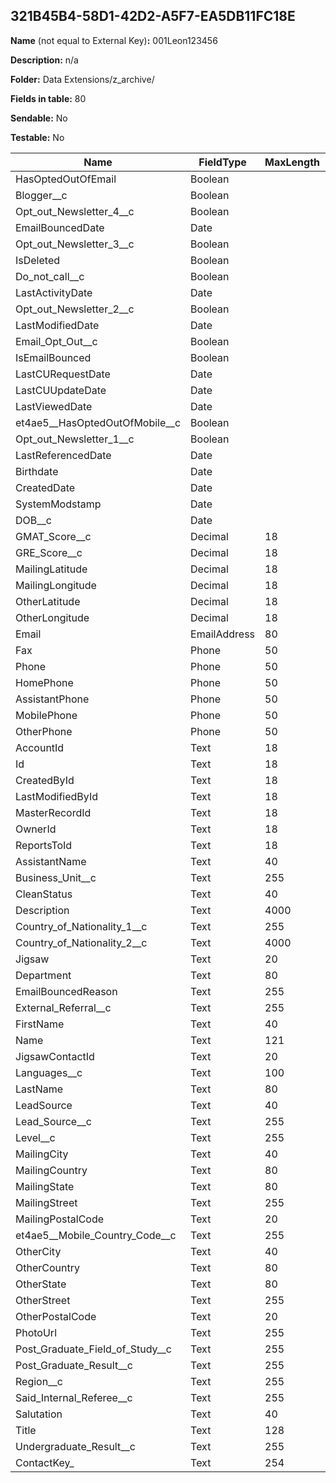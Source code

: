 ## 321B45B4-58D1-42D2-A5F7-EA5DB11FC18E

**Name** (not equal to External Key)**:** 001Leon123456

**Description:** n/a

**Folder:** Data Extensions/z_archive/

**Fields in table:** 80

**Sendable:** No

**Testable:** No

| Name | FieldType | MaxLength | IsPrimaryKey | IsNullable | DefaultValue |
| --- | --- | --- | --- | --- | --- |
| HasOptedOutOfEmail | Boolean |  | - | + |  |
| Blogger__c | Boolean |  | - | + |  |
| Opt_out_Newsletter_4__c | Boolean |  | - | + |  |
| EmailBouncedDate | Date |  | - | + |  |
| Opt_out_Newsletter_3__c | Boolean |  | - | + |  |
| IsDeleted | Boolean |  | - | + |  |
| Do_not_call__c | Boolean |  | - | + |  |
| LastActivityDate | Date |  | - | + |  |
| Opt_out_Newsletter_2__c | Boolean |  | - | + |  |
| LastModifiedDate | Date |  | - | + |  |
| Email_Opt_Out__c | Boolean |  | - | + |  |
| IsEmailBounced | Boolean |  | - | + |  |
| LastCURequestDate | Date |  | - | + |  |
| LastCUUpdateDate | Date |  | - | + |  |
| LastViewedDate | Date |  | - | + |  |
| et4ae5__HasOptedOutOfMobile__c | Boolean |  | - | + |  |
| Opt_out_Newsletter_1__c | Boolean |  | - | + |  |
| LastReferencedDate | Date |  | - | + |  |
| Birthdate | Date |  | - | + |  |
| CreatedDate | Date |  | - | + |  |
| SystemModstamp | Date |  | - | + |  |
| DOB__c | Date |  | - | + |  |
| GMAT_Score__c | Decimal | 18 | - | + |  |
| GRE_Score__c | Decimal | 18 | - | + |  |
| MailingLatitude | Decimal | 18 | - | + |  |
| MailingLongitude | Decimal | 18 | - | + |  |
| OtherLatitude | Decimal | 18 | - | + |  |
| OtherLongitude | Decimal | 18 | - | + |  |
| Email | EmailAddress | 80 | - | + |  |
| Fax | Phone | 50 | - | + |  |
| Phone | Phone | 50 | - | + |  |
| HomePhone | Phone | 50 | - | + |  |
| AssistantPhone | Phone | 50 | - | + |  |
| MobilePhone | Phone | 50 | - | + |  |
| OtherPhone | Phone | 50 | - | + |  |
| AccountId | Text | 18 | - | + |  |
| Id | Text | 18 | - | + |  |
| CreatedById | Text | 18 | - | + |  |
| LastModifiedById | Text | 18 | - | + |  |
| MasterRecordId | Text | 18 | - | + |  |
| OwnerId | Text | 18 | - | + |  |
| ReportsToId | Text | 18 | - | + |  |
| AssistantName | Text | 40 | - | + |  |
| Business_Unit__c | Text | 255 | - | + |  |
| CleanStatus | Text | 40 | - | + |  |
| Description | Text | 4000 | - | + |  |
| Country_of_Nationality_1__c | Text | 255 | - | + |  |
| Country_of_Nationality_2__c | Text | 4000 | - | + |  |
| Jigsaw | Text | 20 | - | + |  |
| Department | Text | 80 | - | + |  |
| EmailBouncedReason | Text | 255 | - | + |  |
| External_Referral__c | Text | 255 | - | + |  |
| FirstName | Text | 40 | - | + |  |
| Name | Text | 121 | - | + |  |
| JigsawContactId | Text | 20 | - | + |  |
| Languages__c | Text | 100 | - | + |  |
| LastName | Text | 80 | - | + |  |
| LeadSource | Text | 40 | - | + |  |
| Lead_Source__c | Text | 255 | - | + |  |
| Level__c | Text | 255 | - | + |  |
| MailingCity | Text | 40 | - | + |  |
| MailingCountry | Text | 80 | - | + |  |
| MailingState | Text | 80 | - | + |  |
| MailingStreet | Text | 255 | - | + |  |
| MailingPostalCode | Text | 20 | - | + |  |
| et4ae5__Mobile_Country_Code__c | Text | 255 | - | + |  |
| OtherCity | Text | 40 | - | + |  |
| OtherCountry | Text | 80 | - | + |  |
| OtherState | Text | 80 | - | + |  |
| OtherStreet | Text | 255 | - | + |  |
| OtherPostalCode | Text | 20 | - | + |  |
| PhotoUrl | Text | 255 | - | + |  |
| Post_Graduate_Field_of_Study__c | Text | 255 | - | + |  |
| Post_Graduate_Result__c | Text | 255 | - | + |  |
| Region__c | Text | 255 | - | + |  |
| Said_Internal_Referee__c | Text | 255 | - | + |  |
| Salutation | Text | 40 | - | + |  |
| Title | Text | 128 | - | + |  |
| Undergraduate_Result__c | Text | 255 | - | + |  |
| ContactKey_ | Text | 254 | - | + |  |
